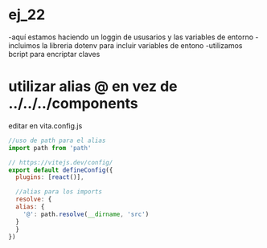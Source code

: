 # ej_22
-aquí estamos haciendo un loggin de ususarios y las variables de entorno
-incluimos la libreria dotenv para incluir variables de entono
-utilizamos bcript para encriptar claves

# utilizar alias @ en vez de ../../../components
editar en vita.config.js

```js
//uso de path para el alias
import path from 'path'

// https://vitejs.dev/config/
export default defineConfig({
  plugins: [react()],

  //alias para los imports
  resolve: {
  alias: {
    '@': path.resolve(__dirname, 'src')
  }
  }
})

```